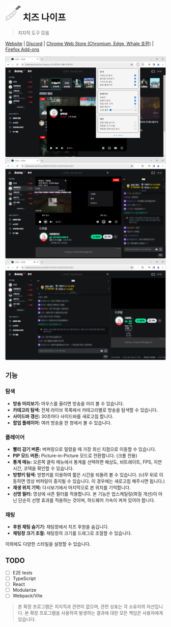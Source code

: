 # ![로고](./icon48.png) 치즈 나이프

> 치지직 도구 모음

[Website](https://www.chz.app/) | [Discord](https://discord.gg/9kq3UNKAkz) | [Chrome Web Store (Chromium, Edge, Whale 호환)](https://chromewebstore.google.com/detail/nfkfgkkhgglkgnlppncolmpekidapkjh) | [Firefox Add-ons](https://addons.mozilla.org/addon/cheese-knife/)

![스크린샷 1](./images/1.png)
![스크린샷 2](./images/2.png)
![스크린샷 3](./images/3.png)

## 기능

### 탐색

- **방송 미리보기:** 마우스를 올리면 방송을 미리 볼 수 있습니다.
- **카테고리 탐색:** 전체 라이브 목록에서 카테고리별로 방송을 탐색할 수 있습니다.
- **사이드바 갱신:** 30초마다 사이드바를 새로고침 합니다.
- **팝업 플레이어:** 여러 방송을 한 창에서 볼 수 있습니다.

### 플레이어

- **빨리 감기 버튼:** 버퍼링으로 밀렸을 때 가장 최신 지점으로 이동할 수 있습니다.
- **PIP 모드 버튼:** Picture-in-Picture 모드로 전환합니다. (크롬 전용)
- **통계 메뉴:** 오른쪽 클릭 메뉴에서 통계를 선택하면 해상도, 비트레이트, FPS, 지연시간, 코덱을 확인할 수 있습니다.
- **방향키 탐색:** 방향키를 이용하여 짧은 시간을 되돌려 볼 수 있습니다. (너무 뒤로 이동하면 영상 버퍼링이 중지될 수 있습니다. 이 경우에는 새로고침 해주시면 됩니다.)
- **재생 위치 기억:** 다시보기에서 마지막으로 본 위치를 기억합니다.
- **선명 필터:** 영상에 샤픈 필터를 적용합니다. 본 기능은 업스케일링(화질 개선)이 아닌 단순히 선명 효과를 적용하는 것이며, 하드웨어 가속이 켜져 있어야 합니다.

### 채팅

- **후원 채팅 숨기기:** 채팅창에서 치즈 후원을 숨깁니다.
- **채팅창 크기 조절:** 채팅창의 크기를 드래그로 조절할 수 있습니다.

이외에도 다양한 스타일을 설정할 수 있습니다.

## TODO

- [ ] E2E tests
- [ ] TypeScript
- [ ] React
- [ ] Modularize
- [ ] Webpack/Vite

> 본 확장 프로그램은 치지직과 관련이 없으며, 관련 상표는 각 소유자의 자산입니다. 본 확장 프로그램을 사용하여 발생하는 결과에 대한 모든 책임은 사용자에게 있습니다.

